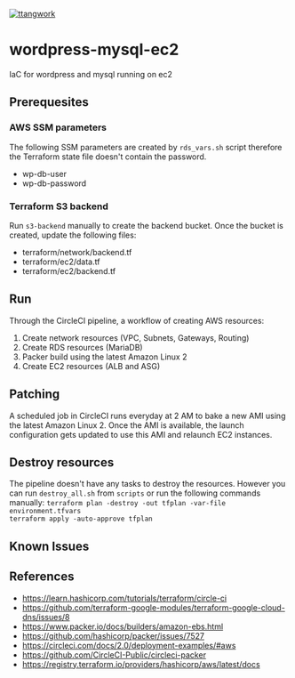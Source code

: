 [![ttangwork](https://circleci.com/gh/ttangwork/wordpress-mysql-ec2.svg?style=svg)](https://circleci.com/gh/ttangwork/wordpress-mysql-ec2)
# wordpress-mysql-ec2
IaC for wordpress and mysql running on ec2

## Prerequesites
### AWS SSM parameters
The following SSM parameters are created by `rds_vars.sh` script therefore the Terraform state file doesn't contain the password.  
* wp-db-user
* wp-db-password
### Terraform S3 backend
Run `s3-backend` manually to create the backend bucket. Once the bucket is created, update the following files:
* terraform/network/backend.tf
* terraform/ec2/data.tf
* terraform/ec2/backend.tf

## Run
Through the CircleCI pipeline, a workflow of creating AWS resources:
1. Create network resources (VPC, Subnets, Gateways, Routing)
2. Create RDS resources (MariaDB)
3. Packer build using the latest Amazon Linux 2
4. Create EC2 resources (ALB and ASG)


## Patching
A scheduled job in CircleCI runs everyday at 2 AM to bake a new AMI using the latest Amazon Linux 2. Once the AMI is available, the launch configuration gets updated to use this AMI and relaunch EC2 instances.

## Destroy resources
The pipeline doesn't have any tasks to destroy the resources. However you can run `destroy_all.sh` from `scripts` or run the following commands manually:
`terraform plan -destroy -out tfplan -var-file environment.tfvars`  
`terraform apply -auto-approve tfplan`

## Known Issues
## References
* https://learn.hashicorp.com/tutorials/terraform/circle-ci
* https://github.com/terraform-google-modules/terraform-google-cloud-dns/issues/8
* https://www.packer.io/docs/builders/amazon-ebs.html
* https://github.com/hashicorp/packer/issues/7527
* https://circleci.com/docs/2.0/deployment-examples/#aws
* https://github.com/CircleCI-Public/circleci-packer
* https://registry.terraform.io/providers/hashicorp/aws/latest/docs
